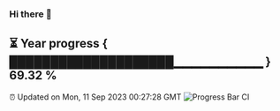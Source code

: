 ### Hi there 👋
⏳ Year progress { ████████████████████▁▁▁▁▁▁▁▁▁▁ } 69.32 %
---
⏰ Updated on Mon, 11 Sep 2023 00:27:28 GMT
![Progress Bar CI](https://github.com/Moyi321/Moyi321/workflows/Progress%20Bar%20CI/badge.svg)
